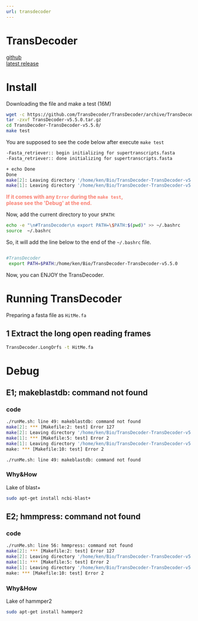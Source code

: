 ```yaml
---
url: transdecoder
---
```


# TransDecoder

[github](https://github.com/TransDecoder/TransDecoder)  
[latest release](https://github.com/TransDecoder/TransDecoder/releases)

# Install

Downloading the file and make a test (16M)
```bash
wget -c https://github.com/TransDecoder/TransDecoder/archive/TransDecoder-v5.5.0.tar.gz
tar -zxvf TransDecoder-v5.5.0.tar.gz
cd TransDecoder-TransDecoder-v5.5.0/
make test
```
You are supposed to see the code below after execute `make test`
```bash
-Fasta_retriever:: begin initializing for supertranscripts.fasta
-Fasta_retriever:: done initializing for supertranscripts.fasta

+ echo Done
Done
make[2]: Leaving directory '/home/ken/Bio/TransDecoder-TransDecoder-v5.5.0/sample_data/supertranscripts_example'
make[1]: Leaving directory '/home/ken/Bio/TransDecoder-TransDecoder-v5.5.0/sample_data'
```
<span style="color:salmon;"><b>If it comes with any `Error` during the `make test`,<br>
please see the 'Debug' at the end.</b></span>


Now, add the current directory to your `$PATH`:
```bash
echo -e "\n#TransDecoder\n export PATH=\$PATH:$(pwd)" >> ~/.bashrc
source  ~/.bashrc
```
So, it will add the line below to the end of the `~/.bashrc` file.
```bash

#TransDecoder
 export PATH=$PATH:/home/ken/Bio/TransDecoder-TransDecoder-v5.5.0
```
Now, you can ENJOY the TransDecoder.

# Running TransDecoder

Preparing a fasta file as `HitMe.fa`
## 1 Extract the long open reading frames
```bash
TransDecoder.LongOrfs -t HitMe.fa
```













# Debug  
## E1; makeblastdb: command not found

### code
```bash
./runMe.sh: line 49: makeblastdb: command not found
make[2]: *** [Makefile:2: test] Error 127
make[2]: Leaving directory '/home/ken/Bio/TransDecoder-TransDecoder-v5.5.0/sample_data/cufflinks_example'
make[1]: *** [Makefile:5: test] Error 2
make[1]: Leaving directory '/home/ken/Bio/TransDecoder-TransDecoder-v5.5.0/sample_data'
make: *** [Makefile:10: test] Error 2
```
`./runMe.sh: line 49: makeblastdb: command not found
`
### Why&How
Lake of blast+
```bash
sudo apt-get install ncbi-blast+
```

## E2; hmmpress: command not found

### code
```bash
./runMe.sh: line 56: hmmpress: command not found
make[2]: *** [Makefile:2: test] Error 127
make[2]: Leaving directory '/home/ken/Bio/TransDecoder-TransDecoder-v5.5.0/sample_data/cufflinks_example'
make[1]: *** [Makefile:5: test] Error 2
make[1]: Leaving directory '/home/ken/Bio/TransDecoder-TransDecoder-v5.5.0/sample_data'
make: *** [Makefile:10: test] Error 2
```
### Why&How
Lake of hammper2
```bash
sudo apt-get install hammper2
```
